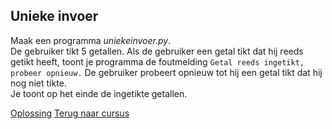 ## Unieke invoer

Maak een programma _uniekeinvoer.py_.\
De gebruiker tikt 5 getallen. Als de gebruiker een getal tikt dat hij
reeds getikt heeft, toont je programma de foutmelding
`Getal reeds ingetikt, probeer opnieuw.` De gebruiker probeert opnieuw
tot hij een getal tikt dat hij nog niet tikte.\
Je toont op het einde de ingetikte getallen.

[Oplossing](/oplossingen/uniekeinvoer.html)
[Terug naar cursus](/26_listsenfuncties.html)